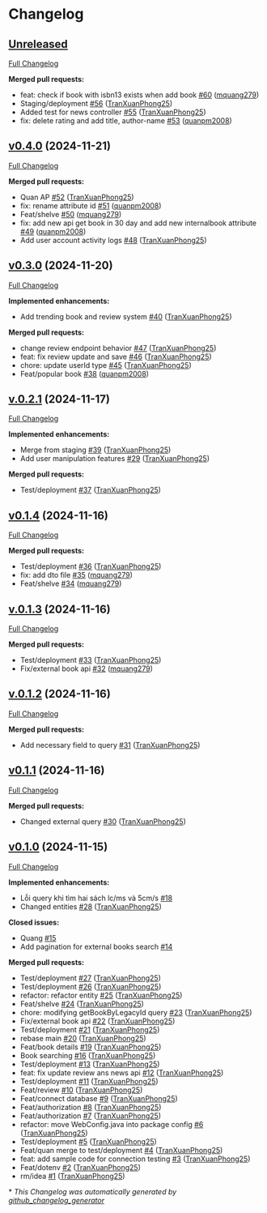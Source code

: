 # Changelog

## [Unreleased](https://github.com/TranXuanPhong25/windear-service/tree/HEAD)

[Full Changelog](https://github.com/TranXuanPhong25/windear-service/compare/v0.4.0...HEAD)

**Merged pull requests:**

- feat: check if book with isbn13 exists when add book [\#60](https://github.com/TranXuanPhong25/windear-service/pull/60) ([mquang279](https://github.com/mquang279))
- Staging/deployment [\#56](https://github.com/TranXuanPhong25/windear-service/pull/56) ([TranXuanPhong25](https://github.com/TranXuanPhong25))
- Added test for news controller [\#55](https://github.com/TranXuanPhong25/windear-service/pull/55) ([TranXuanPhong25](https://github.com/TranXuanPhong25))
- fix: delete rating and add title, author-name [\#53](https://github.com/TranXuanPhong25/windear-service/pull/53) ([quanpm2008](https://github.com/quanpm2008))

## [v0.4.0](https://github.com/TranXuanPhong25/windear-service/tree/v0.4.0) (2024-11-21)

[Full Changelog](https://github.com/TranXuanPhong25/windear-service/compare/v0.3.0...v0.4.0)

**Merged pull requests:**

- Quan AP [\#52](https://github.com/TranXuanPhong25/windear-service/pull/52) ([TranXuanPhong25](https://github.com/TranXuanPhong25))
- fix: rename attribute id [\#51](https://github.com/TranXuanPhong25/windear-service/pull/51) ([quanpm2008](https://github.com/quanpm2008))
- Feat/shelve [\#50](https://github.com/TranXuanPhong25/windear-service/pull/50) ([mquang279](https://github.com/mquang279))
- fix: add new api get book in 30 day and add new internalbook attribute [\#49](https://github.com/TranXuanPhong25/windear-service/pull/49) ([quanpm2008](https://github.com/quanpm2008))
- Add user account activity logs [\#48](https://github.com/TranXuanPhong25/windear-service/pull/48) ([TranXuanPhong25](https://github.com/TranXuanPhong25))

## [v0.3.0](https://github.com/TranXuanPhong25/windear-service/tree/v0.3.0) (2024-11-20)

[Full Changelog](https://github.com/TranXuanPhong25/windear-service/compare/v.0.2.1...v0.3.0)

**Implemented enhancements:**

- Add trending book and review system [\#40](https://github.com/TranXuanPhong25/windear-service/pull/40) ([TranXuanPhong25](https://github.com/TranXuanPhong25))

**Merged pull requests:**

- change review endpoint behavior [\#47](https://github.com/TranXuanPhong25/windear-service/pull/47) ([TranXuanPhong25](https://github.com/TranXuanPhong25))
- feat: fix review update and save [\#46](https://github.com/TranXuanPhong25/windear-service/pull/46) ([TranXuanPhong25](https://github.com/TranXuanPhong25))
- chore: update userId type [\#45](https://github.com/TranXuanPhong25/windear-service/pull/45) ([TranXuanPhong25](https://github.com/TranXuanPhong25))
- Feat/popular book [\#38](https://github.com/TranXuanPhong25/windear-service/pull/38) ([quanpm2008](https://github.com/quanpm2008))

## [v.0.2.1](https://github.com/TranXuanPhong25/windear-service/tree/v.0.2.1) (2024-11-17)

[Full Changelog](https://github.com/TranXuanPhong25/windear-service/compare/v0.1.4...v.0.2.1)

**Implemented enhancements:**

- Merge from staging [\#39](https://github.com/TranXuanPhong25/windear-service/pull/39) ([TranXuanPhong25](https://github.com/TranXuanPhong25))
- Add user manipulation features [\#29](https://github.com/TranXuanPhong25/windear-service/pull/29) ([TranXuanPhong25](https://github.com/TranXuanPhong25))

**Merged pull requests:**

- Test/deployment [\#37](https://github.com/TranXuanPhong25/windear-service/pull/37) ([TranXuanPhong25](https://github.com/TranXuanPhong25))

## [v0.1.4](https://github.com/TranXuanPhong25/windear-service/tree/v0.1.4) (2024-11-16)

[Full Changelog](https://github.com/TranXuanPhong25/windear-service/compare/v.0.1.3...v0.1.4)

**Merged pull requests:**

- Test/deployment [\#36](https://github.com/TranXuanPhong25/windear-service/pull/36) ([TranXuanPhong25](https://github.com/TranXuanPhong25))
- fix: add dto file [\#35](https://github.com/TranXuanPhong25/windear-service/pull/35) ([mquang279](https://github.com/mquang279))
- Feat/shelve [\#34](https://github.com/TranXuanPhong25/windear-service/pull/34) ([mquang279](https://github.com/mquang279))

## [v.0.1.3](https://github.com/TranXuanPhong25/windear-service/tree/v.0.1.3) (2024-11-16)

[Full Changelog](https://github.com/TranXuanPhong25/windear-service/compare/v.0.1.2...v.0.1.3)

**Merged pull requests:**

- Test/deployment [\#33](https://github.com/TranXuanPhong25/windear-service/pull/33) ([TranXuanPhong25](https://github.com/TranXuanPhong25))
- Fix/external book api [\#32](https://github.com/TranXuanPhong25/windear-service/pull/32) ([mquang279](https://github.com/mquang279))

## [v.0.1.2](https://github.com/TranXuanPhong25/windear-service/tree/v.0.1.2) (2024-11-16)

[Full Changelog](https://github.com/TranXuanPhong25/windear-service/compare/v0.1.1...v.0.1.2)

**Merged pull requests:**

- Add necessary field to query [\#31](https://github.com/TranXuanPhong25/windear-service/pull/31) ([TranXuanPhong25](https://github.com/TranXuanPhong25))

## [v0.1.1](https://github.com/TranXuanPhong25/windear-service/tree/v0.1.1) (2024-11-16)

[Full Changelog](https://github.com/TranXuanPhong25/windear-service/compare/v0.1.0...v0.1.1)

**Merged pull requests:**

- Changed external query [\#30](https://github.com/TranXuanPhong25/windear-service/pull/30) ([TranXuanPhong25](https://github.com/TranXuanPhong25))

## [v0.1.0](https://github.com/TranXuanPhong25/windear-service/tree/v0.1.0) (2024-11-15)

[Full Changelog](https://github.com/TranXuanPhong25/windear-service/compare/e17e1f21daa337d4ec4b86d46a367ac9f755b652...v0.1.0)

**Implemented enhancements:**

- Lỗi query khi tìm hai sách lc/ms và 5cm/s [\#18](https://github.com/TranXuanPhong25/windear-service/issues/18)
- Changed entities [\#28](https://github.com/TranXuanPhong25/windear-service/pull/28) ([TranXuanPhong25](https://github.com/TranXuanPhong25))

**Closed issues:**

- Quang [\#15](https://github.com/TranXuanPhong25/windear-service/issues/15)
- Add pagination for external books search [\#14](https://github.com/TranXuanPhong25/windear-service/issues/14)

**Merged pull requests:**

- Test/deployment [\#27](https://github.com/TranXuanPhong25/windear-service/pull/27) ([TranXuanPhong25](https://github.com/TranXuanPhong25))
- Test/deployment [\#26](https://github.com/TranXuanPhong25/windear-service/pull/26) ([TranXuanPhong25](https://github.com/TranXuanPhong25))
- refactor: refactor entity [\#25](https://github.com/TranXuanPhong25/windear-service/pull/25) ([TranXuanPhong25](https://github.com/TranXuanPhong25))
- Feat/shelve [\#24](https://github.com/TranXuanPhong25/windear-service/pull/24) ([TranXuanPhong25](https://github.com/TranXuanPhong25))
- chore: modifying getBookByLegacyId query [\#23](https://github.com/TranXuanPhong25/windear-service/pull/23) ([TranXuanPhong25](https://github.com/TranXuanPhong25))
- Fix/external book api [\#22](https://github.com/TranXuanPhong25/windear-service/pull/22) ([TranXuanPhong25](https://github.com/TranXuanPhong25))
- Test/deployment [\#21](https://github.com/TranXuanPhong25/windear-service/pull/21) ([TranXuanPhong25](https://github.com/TranXuanPhong25))
- rebase main [\#20](https://github.com/TranXuanPhong25/windear-service/pull/20) ([TranXuanPhong25](https://github.com/TranXuanPhong25))
- Feat/book details [\#19](https://github.com/TranXuanPhong25/windear-service/pull/19) ([TranXuanPhong25](https://github.com/TranXuanPhong25))
- Book searching [\#16](https://github.com/TranXuanPhong25/windear-service/pull/16) ([TranXuanPhong25](https://github.com/TranXuanPhong25))
- Test/deployment [\#13](https://github.com/TranXuanPhong25/windear-service/pull/13) ([TranXuanPhong25](https://github.com/TranXuanPhong25))
- feat: fix update review ans news api [\#12](https://github.com/TranXuanPhong25/windear-service/pull/12) ([TranXuanPhong25](https://github.com/TranXuanPhong25))
- Test/deployment [\#11](https://github.com/TranXuanPhong25/windear-service/pull/11) ([TranXuanPhong25](https://github.com/TranXuanPhong25))
- Feat/review [\#10](https://github.com/TranXuanPhong25/windear-service/pull/10) ([TranXuanPhong25](https://github.com/TranXuanPhong25))
- Feat/connect database [\#9](https://github.com/TranXuanPhong25/windear-service/pull/9) ([TranXuanPhong25](https://github.com/TranXuanPhong25))
- Feat/authorization [\#8](https://github.com/TranXuanPhong25/windear-service/pull/8) ([TranXuanPhong25](https://github.com/TranXuanPhong25))
- Feat/authorization [\#7](https://github.com/TranXuanPhong25/windear-service/pull/7) ([TranXuanPhong25](https://github.com/TranXuanPhong25))
- refactor: move WebConfig.java into package config [\#6](https://github.com/TranXuanPhong25/windear-service/pull/6) ([TranXuanPhong25](https://github.com/TranXuanPhong25))
- Test/deployment [\#5](https://github.com/TranXuanPhong25/windear-service/pull/5) ([TranXuanPhong25](https://github.com/TranXuanPhong25))
- Feat/quan merge to test/deployment [\#4](https://github.com/TranXuanPhong25/windear-service/pull/4) ([TranXuanPhong25](https://github.com/TranXuanPhong25))
- feat: add sample code for connection testing [\#3](https://github.com/TranXuanPhong25/windear-service/pull/3) ([TranXuanPhong25](https://github.com/TranXuanPhong25))
- Feat/dotenv [\#2](https://github.com/TranXuanPhong25/windear-service/pull/2) ([TranXuanPhong25](https://github.com/TranXuanPhong25))
- rm/idea [\#1](https://github.com/TranXuanPhong25/windear-service/pull/1) ([TranXuanPhong25](https://github.com/TranXuanPhong25))



\* *This Changelog was automatically generated by [github_changelog_generator](https://github.com/github-changelog-generator/github-changelog-generator)*
